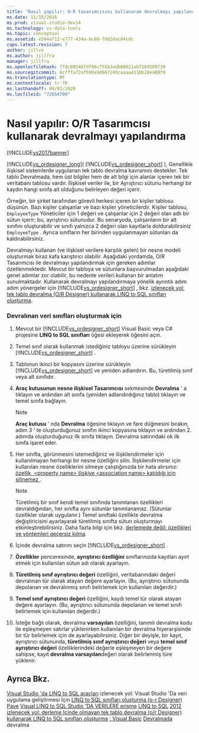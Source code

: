 ```yaml
---
title: 'Nasıl yapılır: O-R tasarımcısını kullanarak devralmayı yapılandırma | Microsoft Docs'
ms.date: 11/15/2016
ms.prod: visual-studio-dev14
ms.technology: vs-data-tools
ms.topic: conceptual
ms.assetid: e594af12-e777-434a-bc08-7dd2dac84cdc
caps.latest.revision: 7
author: jillre
ms.author: jillfra
manager: jillfra
ms.openlocfilehash: 7f8c08546fdf96c755b3adb80021ab7269509739
ms.sourcegitcommit: 6cfffa72af599a9d667249caaaa411bb28ea69fd
ms.translationtype: MT
ms.contentlocale: tr-TR
ms.lasthandoff: 09/02/2020
ms.locfileid: "72654700"
---
```

# <a name="how-to-configure-inheritance-by-using-the-or-designer"></a>Nasıl yapılır: O/R Tasarımcısı kullanarak devralmayı yapılandırma
[!INCLUDE[vs2017banner](../includes/vs2017banner.md)]

[!INCLUDE[vs_ordesigner_long](../includes/vs-ordesigner-long-md.md)]( [!INCLUDE[vs_ordesigner_short](../includes/vs-ordesigner-short-md.md)] ), Genellikle ilişkisel sistemlerde uygulanan tek tablo devralma kavramını destekler. Tek tablo Devralmada, hem üst bilgiler hem de alt bilgi için alanlar içeren tek bir veritabanı tablosu vardır. İlişkisel veriler ile, bir Ayrıştırıcı sütunu herhangi bir kaydın hangi sınıfa ait olduğunu belirleyen değeri içerir.

 Örneğin, bir şirket tarafından görevli herkesi içeren bir kişiler tablosu düşünün. Bazı kişiler çalışanlar ve bazı kişiler yöneticilerdir. Kişiler tablosu, `EmployeeType` Yöneticiler için 1 değeri ve çalışanlar için 2 değeri olan adlı bir sütun içerir; bu, ayrıştırıcı sütunudur. Bu senaryoda, çalışanların bir alt sınıfını oluşturabilir ve sınıfı yalnızca 2 değeri olan kayıtlarla doldurabilirsiniz `EmployeeType` . Ayrıca sınıfların her birinden uygulanmayan sütunları da kaldırabilirsiniz.

 Devralmayı kullanan (ve ilişkisel verilere karşılık gelen) bir nesne modeli oluşturmak biraz kafa karıştırıcı olabilir. Aşağıdaki yordamda, O/R Tasarımcısı ile devralmayı yapılandırmak için gereken adımlar özetlenmektedir. Mevcut bir tabloya ve sütunlara başvurulmadan aşağıdaki genel adımlar zor olabilir, bu nedenle verileri kullanan bir anlatım sunulmaktadır. Kullanarak devralmayı yapılandırmaya yönelik ayrıntılı adım adım yönergeler için [!INCLUDE[vs_ordesigner_short](../includes/vs-ordesigner-short-md.md)] , bkz. [izlenecek yol: tek tablo devralma (O/R Designer) kullanarak LINQ to SQL sınıfları oluşturma](../data-tools/walkthrough-creating-linq-to-sql-classes-by-using-single-table-inheritance-o-r-designer.md).

### <a name="to-create-inherited-data-classes"></a>Devralınan veri sınıfları oluşturmak için

1. Mevcut bir [!INCLUDE[vs_ordesigner_short](../includes/vs-ordesigner-short-md.md)] Visual Basic veya C# projesine **LINQ to SQL sınıfları** öğesi ekleyerek öğesini açın.

2. Temel sınıf olarak kullanmak istediğiniz tabloyu üzerine sürükleyin [!INCLUDE[vs_ordesigner_short](../includes/vs-ordesigner-short-md.md)] .

3. Tablonun ikinci bir kopyasını üzerine sürükleyin [!INCLUDE[vs_ordesigner_short](../includes/vs-ordesigner-short-md.md)] ve yeniden adlandırın. Bu, türetilmiş sınıf veya alt sınıfıdır.

4. **Araç kutusunun** **nesne ilişkisel Tasarımcısı** sekmesinde **Devralma** ' a tıklayın ve ardından alt sınıfa (yeniden adlandırdığınız tablo) tıklayın ve temel sınıfa bağlayın.

    > [!NOTE]
    > **Araç kutusu** ' nda **Devralma** öğesine tıklayın ve fare düğmesini bırakın, adım 3 ' te oluşturduğunuz sınıfın ikinci kopyasına tıklayın ve ardından 2. adımda oluşturduğunuz ilk sınıfa tıklayın. Devralma satırındaki ok ilk sınıfa işaret eder.

5. Her sınıfta, görünmesini istemediğiniz ve ilişkilendirmeler için kullanılmayan herhangi bir nesne özelliğini silin. İlişkilendirmeler için kullanılan nesne özelliklerini silmeye çalıştığınızda bir hata alırsınız: [özellik, \<property name> ilişkiye \<association name> katıldığı için silinemez ](../data-tools/the-property-property-name-cannot-be-deleted-because-it-is-participating-in-the-association-association-name.md).

    > [!NOTE]
    > Türetilmiş bir sınıf kendi temel sınıfında tanımlanan özellikleri devraldığından, her sınıfta aynı sütunlar tanımlanamaz. (Sütunlar özellikler olarak uygulanır.) Temel sınıftaki özellikte devralma değiştiricisini ayarlayarak türetilmiş sınıfta sütun oluşturmayı etkinleştirebilirsiniz. Daha fazla bilgi için bkz. [derlemede değil: özellikleri ve yöntemleri geçersiz kılma](https://msdn.microsoft.com/2167e8f5-1225-4b13-9ebd-02591ba90213).

6. İçinde devralma satırını seçin [!INCLUDE[vs_ordesigner_short](../includes/vs-ordesigner-short-md.md)] .

7. **Özellikler** penceresinde, **ayrıştırıcı özelliğini** sınıflarınızda kayıtları ayırt etmek için kullanılan sütun adı olarak ayarlayın.

8. **Türetilmiş sınıf ayrıştırıcı değeri** özelliğini, veritabanındaki değeri devralınan tür olarak atayan değere ayarlayın. (Bu, ayrıştırıcı sütununda depolanan ve devralınmış sınıfı belirlemek için kullanılan değerdir.)

9. **Temel sınıf ayrıştırıcı değeri** özelliğini, kaydı temel tür olarak atayan değere ayarlayın. (Bu, ayrıştırıcı sütununda depolanan ve temel sınıfı belirlemek için kullanılan değerdir.)

10. İsteğe bağlı olarak, devralma **varsayılan** özelliğini, tanımlı devralma kodu ile eşleşmeyen satırlar yüklenirken kullanılan bir devralma hiyerarşisinde bir tür belirlemek için de ayarlayabilirsiniz. Diğer bir deyişle, bir kayıt, ayrıştırıcı sütununda, **türetilmiş sınıf ayrıştırıcı değeri** veya **temel sınıf ayrıştırıcı değeri** özelliklerindeki değerle eşleşmeyen bir değere sahipse, kayıt **devralma varsayılan**değeri olarak belirlenmiş türe yüklenir.

## <a name="see-also"></a>Ayrıca Bkz.
 [Visual Studio 'da LINQ to SQL araçları](../data-tools/linq-to-sql-tools-in-visual-studio2.md) izlenecek yol: Visual Studio 'Da veri uygulama geliştirmesi Için [LINQ to SQL sınıfları oluşturma (o-r Designer)](https://msdn.microsoft.com/library/35aad4a4-2e8a-46e2-ae09-5fbfd333c233) [Pave](https://msdn.microsoft.com/3d50d68f-5f44-4915-842f-6d42fce793f1) [Visual LINQ to SQL Studio 'DA VERILERE erişme](../data-tools/accessing-data-in-visual-studio.md) [LINQ to SQL](https://msdn.microsoft.com/library/73d13345-eece-471a-af40-4cc7a2f11655) [2012 izlenecek yol: derleme Içinde olmayan tek tablo devralma (o/r Designer) kullanarak LINQ to SQL sınıfları oluşturma](../data-tools/walkthrough-creating-linq-to-sql-classes-by-using-single-table-inheritance-o-r-designer.md) [: Visual Basic](https://msdn.microsoft.com/e5e6e240-ed31-4657-820c-079b7c79313c) [Devralmada](https://msdn.microsoft.com/library/81d64ee4-50f9-4d6c-a8dc-257c348d2eea) devralma

